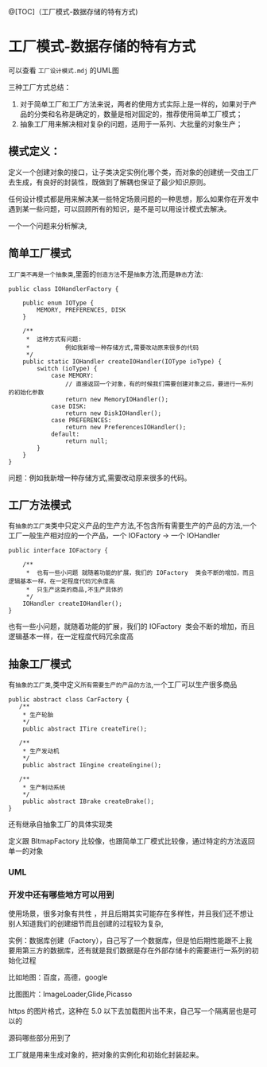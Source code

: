 @[TOC]（工厂模式-数据存储的特有方式) 

# 工厂模式-数据存储的特有方式

可以查看 `工厂设计模式.mdj` 的UML图

三种工厂方式总结：

1. 对于简单工厂和工厂方法来说，两者的使用方式实际上是一样的，如果对于产品的分类和名称是确定的，数量是相对固定的，推荐使用简单工厂模式；
2. 抽象工厂用来解决相对复杂的问题，适用于一系列、大批量的对象生产；

## 模式定义：
定义一个创建对象的接口，让子类决定实例化哪个类，而对象的创建统一交由工厂去生成，有良好的封装性，既做到了解耦也保证了最少知识原则。

任何设计模式都是用来解决某一些特定场景问题的一种思想，那么如果你在开发中遇到某一些问题，可以回顾所有的知识，是不是可以用设计模式去解决。

一个一个问题来分析解决,

## 简单工厂模式

`工厂类不再是一个抽象类`,里面的`创造方法`不是`抽象`方法,而是`静态`方法:

```
public class IOHandlerFactory {

    public enum IOType {
        MEMORY, PREFERENCES, DISK
    }

    /**
     *  这种方式有问题:
     *          例如我新增一种存储方式,需要改动原来很多的代码
     */
    public static IOHandler createIOHandler(IOType ioType) {
        switch (ioType) {
            case MEMORY:
                // 直接返回一个对象，有的时候我们需要创建对象之后，要进行一系列的初始化参数
                return new MemoryIOHandler();
            case DISK:
                return new DiskIOHandler();
            case PREFERENCES:
                return new PreferencesIOHandler();
            default:
                return null;
        }
    }
}
```

问题：例如我新增一种存储方式,需要改动原来很多的代码。

## 工厂方法模式

有`抽象的工厂类`类中只定义产品的生产方法,不包含所有需要生产的产品的方法,一个工厂一般生产相对应的一个产品，一个 IOFactory -> 一个 IOHandler

```
public interface IOFactory {

    /**
     *  也有一些小问题 就随着功能的扩展，我们的 IOFactory  类会不断的增加，而且逻辑基本一样，在一定程度代码冗余度高
     *  只生产这类的商品,不生产具体的
     */
    IOHandler createIOHandler();
}
```

也有一些小问题，就随着功能的扩展，我们的 IOFactory  类会不断的增加，而且逻辑基本一样，在一定程度代码冗余度高

## 抽象工厂模式

有`抽象的工厂类`,类中定义`所有需要生产的产品的方法`,一个工厂可以生产很多商品

```
public abstract class CarFactory {
   /**
    * 生产轮胎
    */
    public abstract ITire createTire();
    
   /**
    * 生产发动机
    */
    public abstract IEngine createEngine();
    
   /**
    * 生产制动系统
    */
    public abstract IBrake createBrake();
}
```

还有继承自抽象工厂的具体实现类

定义跟 BItmapFactory 比较像，也跟简单工厂模式比较像，通过特定的方法返回单一的对象

### UML
### 开发中还有哪些地方可以用到
使用场景，很多对象有共性 ，并且后期其实可能存在多样性，并且我们还不想让别人知道我们的创建细节而且创建的过程较为复杂,   

实例：数据库创建（Factory），自己写了一个数据库，但是怕后期性能跟不上我要用第三方的数据库，还有就是我们数据是存在外部存储卡的需要进行一系列的初始化过程

比如地图：百度，高德，google

比图图片：ImageLoader,Glide,Picasso

https 的图片格式，这种在 5.0 以下去加载图片出不来，自己写一个隔离层也是可以的

源码哪些部分用到了

工厂就是用来生成对象的，把对象的实例化和初始化封装起来。




























 


      
     
 

